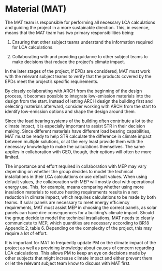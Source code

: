 # Material (MAT)
The MAT team is responsible for performing all necessary LCA calculations and guiding the project in a more sustainable direction. This, in essence, means that the MAT team has two primary responsibilities being:

1)	Ensuring that other subject teams understand the information required for LCA calculations.
  
2)	Collaborating with and providing guidance to other subject teams to make decisions that reduce the project's climate impact.

In the later stages of the project, if EPDs are considered, MAT must work with the relevant subject teams to verify that the products covered by the EPDs meet the project’s specific requirements.

By closely collaborating with ARCH from the beginning of the design process, it becomes possible to integrate low-emission materials into the design from the start. Instead of letting ARCH design the building first and selecting materials afterward, consider working with ARCH from the start to identify low-emission options and shape the design around them.

Since the load bearing systems of the building often contribute a lot to the climate impact, it is especially important to assist STR in their decision making. Since different materials have different load bearing capabilities, MAT must be ready to help STR calculate the difference in climate impact between multiple solutions, or at the very least provide them with the necessary knowledge to make the calculations themselves. The same applies in collaboration with GEO, though, their options will often be more limited.

The importance and effort required in collaboration with MEP may vary depending on whether the group decides to model the technical installations in their LCA calculations or use default values. When using default values, the collaboration with MEP will mostly deal with operational energy use. This, for example, means comparing whether using more insulation materials to reduce heating requirements results in a net reduction in climate impact, which requires calculations to be made by both teams. If solar panels are necessary to meet energy efficiency requirements, MAT must assist MEP in choosing the correct panels, as solar panels can have dire consequences for a building’s climate impact. Should the group decide to model the technical installations, MAT needs to clearly communicate to MEP, which quantities are necessary according to BR18 Appendix 2, table 6. Depending on the complexity of the project, this may require a lot of effort.

It is important for MAT to frequently update PM on the climate impact of the project as well as providing knowledge about causes of concern regarding LCA calculations. This allows PM to keep an eye on decisions made by other subjects that might increase climate impact and either prevent them or let the relevant subject team know to discuss with MAT first.

